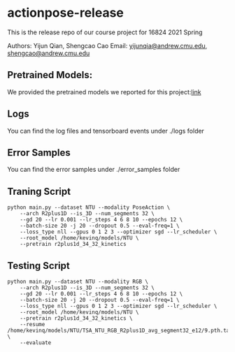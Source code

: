 # actionpose-release
This is the release repo of our course project for 16824 2021 Spring

Authors: Yijun Qian, Shengcao Cao
Email: yijunqia@andrew.cmu.edu, shengcao@andrew.cmu.edu

## Pretrained Models:
We provided the pretrained models we reported for this project:[link](https://drive.google.com/drive/folders/1KNgQtQxauvEvQDCB3zCXFp001bj5NVSK?usp=sharing)

## Logs
You can find the log files and tensorboard events under ./logs folder

## Error Samples
You can find the error samples under ./error_samples folder

## Traning Script
```
python main.py --dataset NTU --modality PoseAction \
    --arch R2plus1D --is_3D --num_segments 32 \
    --gd 20 --lr 0.001 --lr_steps 4 6 8 10 --epochs 12 \
    --batch-size 20 -j 20 --dropout 0.5 --eval-freq=1 \
    --loss_type nll --gpus 0 1 2 3 --optimizer sgd --lr_scheduler \
    --root_model /home/kevinq/models/NTU \
    --pretrain r2plus1d_34_32_kinetics
```
## Testing Script
```
python main.py --dataset NTU --modality RGB \
    --arch R2plus1D --is_3D --num_segments 32 \
    --gd 20 --lr 0.001 --lr_steps 4 6 8 10 --epochs 12 \
    --batch-size 20 -j 20 --dropout 0.5 --eval-freq=1 \
    --loss_type nll --gpus 0 1 2 3 --optimizer sgd --lr_scheduler \
    --root_model /home/kevinq/models/NTU \
    --pretrain r2plus1d_34_32_kinetics \
    --resume /home/kevinq/models/NTU/TSA_NTU_RGB_R2plus1D_avg_segment32_e12/9.pth.tar \
    --evaluate  
```
